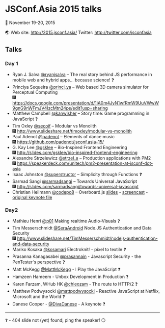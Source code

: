 JSConf.Asia 2015 talks
===

:calendar: November 19-20, 2015

:earth_asia: Web site: http://2015.jsconf.asia/ Twitter: http://twitter.com/jsconfasia

Talks
---

### Day 1

- Ryan J. Salva [@ryanjsalva](https://twitter.com/ryanjsalva) – The real story behind JS performance in mobile web and hybrid apps… because science! :question:
- Princiya Sequeira [@princi_ya](https://twitter.com/princi_ya) – Web based 3D camera simulator for Perceptual Computing<br>:fireworks: https://docs.google.com/presentation/d/1iA0m4JyN1wfRmW9UuVWwW9gnG9nWFmJV4IzcMtn24ps/edit?usp=sharing
- Matthew Campbell [@kanwisher](https://twitter.com/kanwisher) – Story time: Game programming in JavaScript :question:
- Tim Oxley [@secoif](https://twitter.com/secoif) – Modular vs Monolith<br>:fireworks: http://www.slideshare.net/timoxley/modular-vs-monolith
- Paul Adenot [@padenot](https://twitter.com/padenot) – Elements of dance music<br>:fireworks: https://github.com/padenot/jsconf.asia-15/
- G. Kay Lee [@gsklee](https://twitter.com/gsklee) – Bio-Inspired Frontend Engineering<br>:fireworks: http://slides.com/gsklee/bio-inspired-frontend-engineering
- Alexandre Strzelewicz [@strzel_a](https://twitter.com/strzel_a) – Production applications with PM2<br>:fireworks: https://speakerdeck.com/unitech/pm2-presentation-at-jsconf-dot-asia
- Isaac Johnston [@superstructor](https://twitter.com/superstructor) – Simplicity through Functions :question:
- Sarmad Sangi [@sarmadsangi](https://twitter.com/sarmadsangi) – Towards Universal JavaScript<br>:fireworks: http://slides.com/sarmadsangi/towards-universal-javascript
- Christian Heilmann [@codepo8](https://twitter.com/codepo8) – Overboard.js [slides](https://www.slideshare.net/cheilmann/overboardjs-where-are-we-going-with-with-jsconfasia-devfestasia) - [screencast](https://www.youtube.com/watch?v=ta2Vwwi8GJY) - [original keynote file](https://www.dropbox.com/sh/q1ruzr0qex849u9/AAAbjIbkEMGVvoAZZZ3xT5G7a?dl=0)

### Day2

- Mathieu Henri [@p01](https://twitter.com/p01) Making realtime Audio-Visuals :question:
- Tim Messerschmidt [@SeraAndroid](https://twitter.com/SeraAndroid) Node.JS Authentication and Data Security <br>:fireworks:
http://www.slideshare.net/TimMesserschmidt/nodejs-authentication-and-data-security
- Mariko Kosaka [@kosamari](https://twitter.com/kosamari) Electroknit! - pixel to textile :question:
- Prasanna Kanagasabei [@prasannain](https://twitter.com/prasannain) - Javascript Security - the PenTester's perspective :question:
- Matt McKegg [@MattMcKegg](https://twitter.com/MattMcKegg) - I Play the JavaScript :question:
- Hamzeen Hameem - Unbox Development in Production :question:
- Karen Farzam, WHub HK [@chleozam](https://twitter.com/chleozam) - The route to HTTP/2 :question:
- Matthew Podwysocki [@mattpodwysocki](https://twitter.com/mattpodwysocki) - Reactive JavaScript at Netflix, Microsoft and the World :question:
- Danese Cooper - [@DivaDanese](https://twitter.com/DivaDanese) - A keynote :question:

---

:question: - 404 slide not (yet) found, ping the speaker! :smirk:
